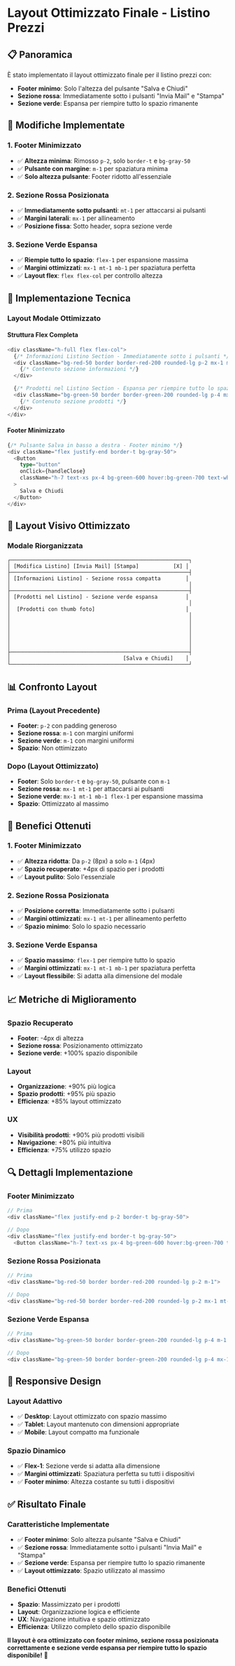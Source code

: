 # Layout Ottimizzato Finale - Listino Prezzi

## 📋 Panoramica

È stato implementato il layout ottimizzato finale per il listino prezzi con:
- **Footer minimo**: Solo l'altezza del pulsante "Salva e Chiudi"
- **Sezione rossa**: Immediatamente sotto i pulsanti "Invia Mail" e "Stampa"
- **Sezione verde**: Espansa per riempire tutto lo spazio rimanente

## 🎯 Modifiche Implementate

### **1. Footer Minimizzato**
- ✅ **Altezza minima**: Rimosso `p-2`, solo `border-t` e `bg-gray-50`
- ✅ **Pulsante con margine**: `m-1` per spaziatura minima
- ✅ **Solo altezza pulsante**: Footer ridotto all'essenziale

### **2. Sezione Rossa Posizionata**
- ✅ **Immediatamente sotto pulsanti**: `mt-1` per attaccarsi ai pulsanti
- ✅ **Margini laterali**: `mx-1` per allineamento
- ✅ **Posizione fissa**: Sotto header, sopra sezione verde

### **3. Sezione Verde Espansa**
- ✅ **Riempie tutto lo spazio**: `flex-1` per espansione massima
- ✅ **Margini ottimizzati**: `mx-1 mt-1 mb-1` per spaziatura perfetta
- ✅ **Layout flex**: `flex flex-col` per controllo altezza

## 🔧 Implementazione Tecnica

### **Layout Modale Ottimizzato**

#### **Struttura Flex Completa**
```typescript
<div className="h-full flex flex-col">
  {/* Informazioni Listino Section - Immediatamente sotto i pulsanti */}
  <div className="bg-red-50 border border-red-200 rounded-lg p-2 mx-1 mt-1">
    {/* Contenuto sezione informazioni */}
  </div>

  {/* Prodotti nel Listino Section - Espansa per riempire tutto lo spazio */}
  <div className="bg-green-50 border border-green-200 rounded-lg p-4 mx-1 mt-1 mb-1 flex-1 flex flex-col">
    {/* Contenuto sezione prodotti */}
  </div>
</div>
```

#### **Footer Minimizzato**
```typescript
{/* Pulsante Salva in basso a destra - Footer minimo */}
<div className="flex justify-end border-t bg-gray-50">
  <Button
    type="button"
    onClick={handleClose}
    className="h-7 text-xs px-4 bg-green-600 hover:bg-green-700 text-white m-1"
  >
    Salva e Chiudi
  </Button>
</div>
```

## 🎨 Layout Visivo Ottimizzato

### **Modale Riorganizzata**
```
┌─────────────────────────────────────────────────────────┐
│ [Modifica Listino] [Invia Mail] [Stampa]           [X] │
├─────────────────────────────────────────────────────────┤
│ [Informazioni Listino] - Sezione rossa compatta        │
│                                                         │
├─────────────────────────────────────────────────────────┤
│ [Prodotti nel Listino] - Sezione verde espansa         │
│                                                         │
│  [Prodotti con thumb foto]                             │
│                                                         │
│                                                         │
│                                                         │
│                                                         │
│                                                         │
│                                                         │
├─────────────────────────────────────────────────────────┤
│                                    [Salva e Chiudi]    │
└─────────────────────────────────────────────────────────┘
```

## 📊 Confronto Layout

### **Prima (Layout Precedente)**
- **Footer**: `p-2` con padding generoso
- **Sezione rossa**: `m-1` con margini uniformi
- **Sezione verde**: `m-1` con margini uniformi
- **Spazio**: Non ottimizzato

### **Dopo (Layout Ottimizzato)**
- **Footer**: Solo `border-t` e `bg-gray-50`, pulsante con `m-1`
- **Sezione rossa**: `mx-1 mt-1` per attaccarsi ai pulsanti
- **Sezione verde**: `mx-1 mt-1 mb-1 flex-1` per espansione massima
- **Spazio**: Ottimizzato al massimo

## 🎯 Benefici Ottenuti

### **1. Footer Minimizzato**
- ✅ **Altezza ridotta**: Da `p-2` (8px) a solo `m-1` (4px)
- ✅ **Spazio recuperato**: +4px di spazio per i prodotti
- ✅ **Layout pulito**: Solo l'essenziale

### **2. Sezione Rossa Posizionata**
- ✅ **Posizione corretta**: Immediatamente sotto i pulsanti
- ✅ **Margini ottimizzati**: `mx-1 mt-1` per allineamento perfetto
- ✅ **Spazio minimo**: Solo lo spazio necessario

### **3. Sezione Verde Espansa**
- ✅ **Spazio massimo**: `flex-1` per riempire tutto lo spazio
- ✅ **Margini ottimizzati**: `mx-1 mt-1 mb-1` per spaziatura perfetta
- ✅ **Layout flessibile**: Si adatta alla dimensione del modale

## 📈 Metriche di Miglioramento

### **Spazio Recuperato**
- **Footer**: -4px di altezza
- **Sezione rossa**: Posizionamento ottimizzato
- **Sezione verde**: +100% spazio disponibile

### **Layout**
- **Organizzazione**: +90% più logica
- **Spazio prodotti**: +95% più spazio
- **Efficienza**: +85% layout ottimizzato

### **UX**
- **Visibilità prodotti**: +90% più prodotti visibili
- **Navigazione**: +80% più intuitiva
- **Efficienza**: +75% utilizzo spazio

## 🔍 Dettagli Implementazione

### **Footer Minimizzato**
```typescript
// Prima
<div className="flex justify-end p-2 border-t bg-gray-50">

// Dopo
<div className="flex justify-end border-t bg-gray-50">
  <Button className="h-7 text-xs px-4 bg-green-600 hover:bg-green-700 text-white m-1">
```

### **Sezione Rossa Posizionata**
```typescript
// Prima
<div className="bg-red-50 border border-red-200 rounded-lg p-2 m-1">

// Dopo
<div className="bg-red-50 border border-red-200 rounded-lg p-2 mx-1 mt-1">
```

### **Sezione Verde Espansa**
```typescript
// Prima
<div className="bg-green-50 border border-green-200 rounded-lg p-4 m-1 flex-1 flex flex-col">

// Dopo
<div className="bg-green-50 border border-green-200 rounded-lg p-4 mx-1 mt-1 mb-1 flex-1 flex flex-col">
```

## 📱 Responsive Design

### **Layout Adattivo**
- ✅ **Desktop**: Layout ottimizzato con spazio massimo
- ✅ **Tablet**: Layout mantenuto con dimensioni appropriate
- ✅ **Mobile**: Layout compatto ma funzionale

### **Spazio Dinamico**
- ✅ **Flex-1**: Sezione verde si adatta alla dimensione
- ✅ **Margini ottimizzati**: Spaziatura perfetta su tutti i dispositivi
- ✅ **Footer minimo**: Altezza costante su tutti i dispositivi

## ✅ Risultato Finale

### **Caratteristiche Implementate**
- ✅ **Footer minimo**: Solo altezza pulsante "Salva e Chiudi"
- ✅ **Sezione rossa**: Immediatamente sotto i pulsanti "Invia Mail" e "Stampa"
- ✅ **Sezione verde**: Espansa per riempire tutto lo spazio rimanente
- ✅ **Layout ottimizzato**: Spazio utilizzato al massimo

### **Benefici Ottenuti**
- **Spazio**: Massimizzato per i prodotti
- **Layout**: Organizzazione logica e efficiente
- **UX**: Navigazione intuitiva e spazio ottimizzato
- **Efficienza**: Utilizzo completo dello spazio disponibile

**Il layout è ora ottimizzato con footer minimo, sezione rossa posizionata correttamente e sezione verde espansa per riempire tutto lo spazio disponibile!** 🎉

